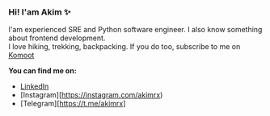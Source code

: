 ### Hi! I'am Akim ✨ 

I'am experienced SRE and Python software engineer. I also know something about frontend development.  
I love hiking, trekking, backpacking. If you do too, subscribe to me on [Komoot](https://www.komoot.com/user/2710177891321)


**You can find me on:**
* [LinkedIn](https://www.linkedin.com/in/akimrx/)
* [Instagram][https://instagram.com/akimrx)
* [Telegram][https://t.me/akimrx]


<!--
**akimrx/akimrx** is a ✨ _special_ ✨ repository because its `README.md` (this file) appears on your GitHub profile.

Here are some ideas to get you started:

- 🔭 I’m currently working on ...
- 🌱 I’m currently learning ...
- 👯 I’m looking to collaborate on ...
- 🤔 I’m looking for help with ...
- 💬 Ask me about ...
- 📫 How to reach me: ...
- 😄 Pronouns: ...
- ⚡ Fun fact: ...
-->
